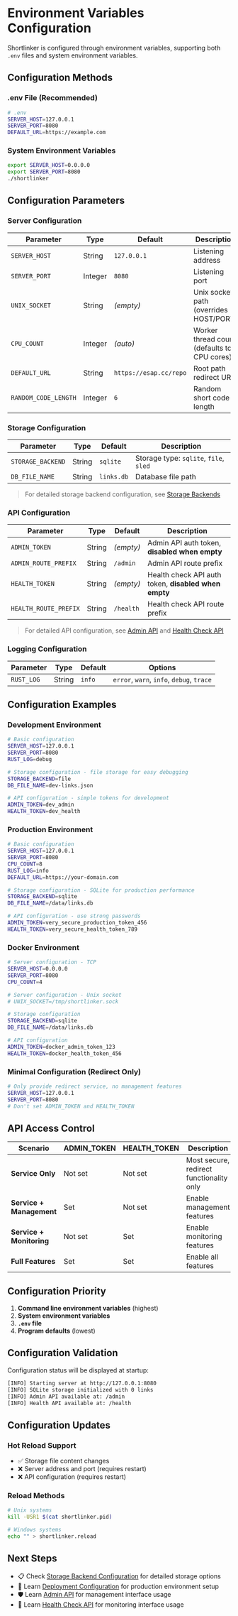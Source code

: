 # Environment Variables Configuration

Shortlinker is configured through environment variables, supporting both `.env` files and system environment variables.

## Configuration Methods

### .env File (Recommended)
```bash
# .env
SERVER_HOST=127.0.0.1
SERVER_PORT=8080
DEFAULT_URL=https://example.com
```

### System Environment Variables
```bash
export SERVER_HOST=0.0.0.0
export SERVER_PORT=8080
./shortlinker
```

## Configuration Parameters

### Server Configuration

| Parameter | Type | Default | Description |
|-----------|------|---------|-------------|
| `SERVER_HOST` | String | `127.0.0.1` | Listening address |
| `SERVER_PORT` | Integer | `8080` | Listening port |
| `UNIX_SOCKET` | String | *(empty)* | Unix socket path (overrides HOST/PORT) |
| `CPU_COUNT` | Integer | *(auto)* | Worker thread count (defaults to CPU cores) |
| `DEFAULT_URL` | String | `https://esap.cc/repo` | Root path redirect URL |
| `RANDOM_CODE_LENGTH` | Integer | `6` | Random short code length |

### Storage Configuration

| Parameter | Type | Default | Description |
|-----------|------|---------|-------------|
| `STORAGE_BACKEND` | String | `sqlite` | Storage type: `sqlite`, `file`, `sled` |
| `DB_FILE_NAME` | String | `links.db` | Database file path |

> For detailed storage backend configuration, see [Storage Backends](/en/config/storage)

### API Configuration

| Parameter | Type | Default | Description |
|-----------|------|---------|-------------|
| `ADMIN_TOKEN` | String | *(empty)* | Admin API auth token, **disabled when empty** |
| `ADMIN_ROUTE_PREFIX` | String | `/admin` | Admin API route prefix |
| `HEALTH_TOKEN` | String | *(empty)* | Health check API auth token, **disabled when empty** |
| `HEALTH_ROUTE_PREFIX` | String | `/health` | Health check API route prefix |

> For detailed API configuration, see [Admin API](/en/api/admin) and [Health Check API](/en/api/health)

### Logging Configuration

| Parameter | Type | Default | Options |
|-----------|------|---------|---------|
| `RUST_LOG` | String | `info` | `error`, `warn`, `info`, `debug`, `trace` |

## Configuration Examples

### Development Environment
```bash
# Basic configuration
SERVER_HOST=127.0.0.1
SERVER_PORT=8080
RUST_LOG=debug

# Storage configuration - file storage for easy debugging
STORAGE_BACKEND=file
DB_FILE_NAME=dev-links.json

# API configuration - simple tokens for development
ADMIN_TOKEN=dev_admin
HEALTH_TOKEN=dev_health
```

### Production Environment
```bash
# Basic configuration
SERVER_HOST=127.0.0.1
SERVER_PORT=8080
CPU_COUNT=8
RUST_LOG=info
DEFAULT_URL=https://your-domain.com

# Storage configuration - SQLite for production performance
STORAGE_BACKEND=sqlite
DB_FILE_NAME=/data/links.db

# API configuration - use strong passwords
ADMIN_TOKEN=very_secure_production_token_456
HEALTH_TOKEN=very_secure_health_token_789
```

### Docker Environment
```bash
# Server configuration - TCP
SERVER_HOST=0.0.0.0
SERVER_PORT=8080
CPU_COUNT=4

# Server configuration - Unix socket
# UNIX_SOCKET=/tmp/shortlinker.sock

# Storage configuration
STORAGE_BACKEND=sqlite
DB_FILE_NAME=/data/links.db

# API configuration
ADMIN_TOKEN=docker_admin_token_123
HEALTH_TOKEN=docker_health_token_456
```

### Minimal Configuration (Redirect Only)
```bash
# Only provide redirect service, no management features
SERVER_HOST=127.0.0.1
SERVER_PORT=8080
# Don't set ADMIN_TOKEN and HEALTH_TOKEN
```

## API Access Control

| Scenario | ADMIN_TOKEN | HEALTH_TOKEN | Description |
|----------|-------------|--------------|-------------|
| **Service Only** | Not set | Not set | Most secure, redirect functionality only |
| **Service + Management** | Set | Not set | Enable management features |
| **Service + Monitoring** | Not set | Set | Enable monitoring features |
| **Full Features** | Set | Set | Enable all features |

## Configuration Priority

1. **Command line environment variables** (highest)
2. **System environment variables**
3. **`.env` file**
4. **Program defaults** (lowest)

## Configuration Validation

Configuration status will be displayed at startup:

```bash
[INFO] Starting server at http://127.0.0.1:8080
[INFO] SQLite storage initialized with 0 links
[INFO] Admin API available at: /admin
[INFO] Health API available at: /health
```

## Configuration Updates

### Hot Reload Support
- ✅ Storage file content changes
- ❌ Server address and port (requires restart)
- ❌ API configuration (requires restart)

### Reload Methods
```bash
# Unix systems
kill -USR1 $(cat shortlinker.pid)

# Windows systems
echo "" > shortlinker.reload
```

## Next Steps

- 📋 Check [Storage Backend Configuration](/en/config/storage) for detailed storage options
- 🚀 Learn [Deployment Configuration](/en/deployment/) for production environment setup
- 🛡️ Learn [Admin API](/en/api/admin) for management interface usage
- 🏥 Learn [Health Check API](/en/api/health) for monitoring interface usage
